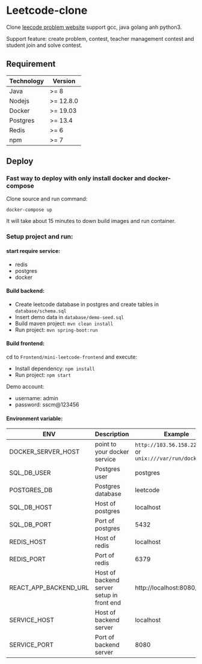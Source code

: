 # Leetcode-clone #

Clone [leecode problem website](!https://leetcode.com/problemset/all/) support gcc, java golang anh python3.

Support feature: create problem, contest, teacher management contest and student join and solve contest.

## Requirement

| Technology | Version   |
|------------|-----------|
| Java       | >= 8      |
| Nodejs     | >= 12.8.0 |
| Docker     | >= 19.03  |
| Postgres   | >= 13.4   |
| Redis      | >= 6      |
| npm        | >= 7      |

## Deploy

### Fast way to deploy with only install docker and docker-compose

Clone source and run command:

    docker-compose up

It will take about 15 minutes to down build images and run container. 

### Setup project and run:
#### start require service:
- redis
- postgres 
- docker
#### Build backend:
  - Create leetcode database in postgres and create tables in `database/schema.sql`
  - Insert demo data in `database/demo-seed.sql`
  - Build maven project: `mvn clean install`
  - Run project: `mvn spring-boot:run`

#### Build frontend:

cd to `Frontend/mini-leetcode-frontend` and execute:
 - Install dependency: `npm install`
 - Run project: `npm start`

Demo account:
- username: admin
- password: sscm@123456

#### Environment variable:
| ENV                | Description                               | Example                                                        |
|--------------------|-------------------------------------------|----------------------------------------------------------------|
| DOCKER_SERVER_HOST | point to your docker service              | `http://103.56.158.222:12375` or `unix:///var/run/docker.sock` |
| SQL_DB_USER        | Postgres user                             | postgres                                                       |
| POSTGRES_DB        | Postgres database                         | leetcode                                                       |
| SQL_DB_HOST           | Host of postgres                          | localhost                                                      |
| SQL_DB_PORT              | Port of postgres                          | 5432                                                           |
| REDIS_HOST                | Host of redis                             | localhost                                                      |
|REDIS_PORT| Port of redis                             | 6379                                                           |
|REACT_APP_BACKEND_URL| Host of backend server setup in front end | http://localhost:8080/api                                      |
|SERVICE_HOST| Host of backend server                    | localhost                                                      |
|SERVICE_PORT| Port of backend server                    | 8080                                                           |